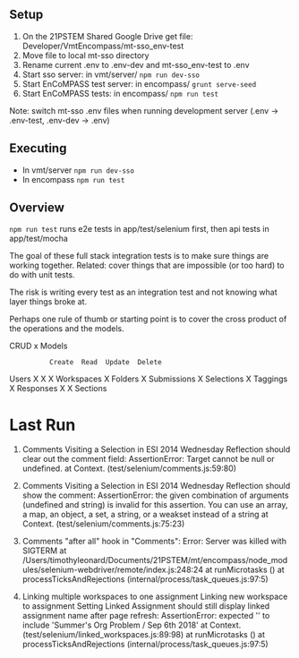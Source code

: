 ## Setup

1. On the 21PSTEM Shared Google Drive get file: Developer/VmtEncompass/mt-sso_env-test
2. Move file to local mt-sso directory
3. Rename current .env to .env-dev and mt-sso_env-test to .env
4. Start sso server: in vmt/server/ `npm run dev-sso` 
5. Start EnCoMPASS test server: in encompass/ `grunt serve-seed`
5. Start EnCoMPASS tests: in encompass/ `npm run test`

Note: switch mt-sso .env files when running development server (.env -> .env-test, .env-dev -> .env)

## Executing

- In vmt/server `npm run dev-sso`
- In encompass `npm run test`

## Overview

`npm run test` runs e2e tests in app/test/selenium first, then api tests in app/test/mocha

The goal of these full stack integration tests is to make sure things are working together.  Related: cover things that are impossible (or too hard) to do with unit tests.

The risk is writing every test as an integration test and not knowing what layer things broke at.

Perhaps one rule of thumb or starting point is to cover the cross product of the operations and the models.

CRUD x Models

              Create  Read  Update  Delete
Users            X    X       X
Workspaces            X
Folders               X
Submissions           X
Selections            X
Taggings              X
Responses        X    X
Sections


# Last Run


  1) Comments
       Visiting a Selection in ESI 2014 Wednesday Reflection
         should clear out the comment field:
     AssertionError: Target cannot be null or undefined.
      at Context.<anonymous> (test/selenium/comments.js:59:80)

  2) Comments
       Visiting a Selection in ESI 2014 Wednesday Reflection
         should show the comment:
     AssertionError: the given combination of arguments (undefined and string) is invalid for this assertion. You can use an array, a map, an object, a set, a string, or a weakset instead of a string
      at Context.<anonymous> (test/selenium/comments.js:75:23)

  3) Comments
       "after all" hook in "Comments":
     Error: Server was killed with SIGTERM
      at /Users/timothyleonard/Documents/21PSTEM/mt/encompass/node_modules/selenium-webdriver/remote/index.js:248:24
      at runMicrotasks (<anonymous>)
      at processTicksAndRejections (internal/process/task_queues.js:97:5)

  4) Linking multiple workspaces to one assignment
       Linking new workspace to assignment
         Setting Linked Assignment
           should still display linked assignment name after page refresh:
     AssertionError: expected '' to include 'Summer\'s Org Problem / Sep 6th 2018'
      at Context.<anonymous> (test/selenium/linked_workspaces.js:89:98)
      at runMicrotasks (<anonymous>)
      at processTicksAndRejections (internal/process/task_queues.js:97:5)